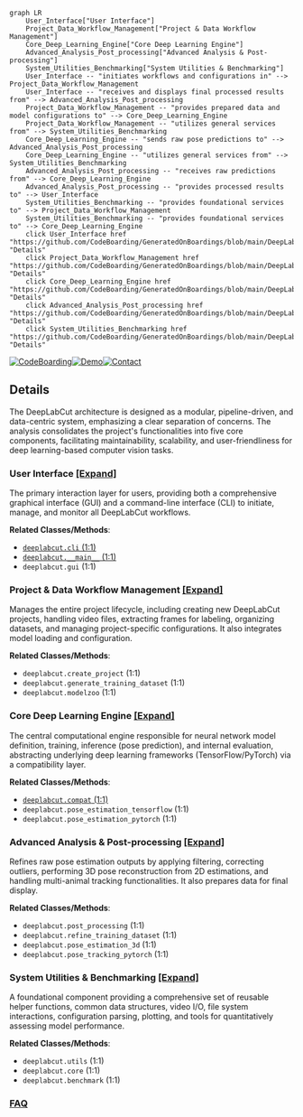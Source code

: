 ```mermaid
graph LR
    User_Interface["User Interface"]
    Project_Data_Workflow_Management["Project & Data Workflow Management"]
    Core_Deep_Learning_Engine["Core Deep Learning Engine"]
    Advanced_Analysis_Post_processing["Advanced Analysis & Post-processing"]
    System_Utilities_Benchmarking["System Utilities & Benchmarking"]
    User_Interface -- "initiates workflows and configurations in" --> Project_Data_Workflow_Management
    User_Interface -- "receives and displays final processed results from" --> Advanced_Analysis_Post_processing
    Project_Data_Workflow_Management -- "provides prepared data and model configurations to" --> Core_Deep_Learning_Engine
    Project_Data_Workflow_Management -- "utilizes general services from" --> System_Utilities_Benchmarking
    Core_Deep_Learning_Engine -- "sends raw pose predictions to" --> Advanced_Analysis_Post_processing
    Core_Deep_Learning_Engine -- "utilizes general services from" --> System_Utilities_Benchmarking
    Advanced_Analysis_Post_processing -- "receives raw predictions from" --> Core_Deep_Learning_Engine
    Advanced_Analysis_Post_processing -- "provides processed results to" --> User_Interface
    System_Utilities_Benchmarking -- "provides foundational services to" --> Project_Data_Workflow_Management
    System_Utilities_Benchmarking -- "provides foundational services to" --> Core_Deep_Learning_Engine
    click User_Interface href "https://github.com/CodeBoarding/GeneratedOnBoardings/blob/main/DeepLabCut/User_Interface.md" "Details"
    click Project_Data_Workflow_Management href "https://github.com/CodeBoarding/GeneratedOnBoardings/blob/main/DeepLabCut/Project_Data_Workflow_Management.md" "Details"
    click Core_Deep_Learning_Engine href "https://github.com/CodeBoarding/GeneratedOnBoardings/blob/main/DeepLabCut/Core_Deep_Learning_Engine.md" "Details"
    click Advanced_Analysis_Post_processing href "https://github.com/CodeBoarding/GeneratedOnBoardings/blob/main/DeepLabCut/Advanced_Analysis_Post_processing.md" "Details"
    click System_Utilities_Benchmarking href "https://github.com/CodeBoarding/GeneratedOnBoardings/blob/main/DeepLabCut/System_Utilities_Benchmarking.md" "Details"
```

[![CodeBoarding](https://img.shields.io/badge/Generated%20by-CodeBoarding-9cf?style=flat-square)](https://github.com/CodeBoarding/GeneratedOnBoardings)[![Demo](https://img.shields.io/badge/Try%20our-Demo-blue?style=flat-square)](https://www.codeboarding.org/demo)[![Contact](https://img.shields.io/badge/Contact%20us%20-%20contact@codeboarding.org-lightgrey?style=flat-square)](mailto:contact@codeboarding.org)

## Details

The DeepLabCut architecture is designed as a modular, pipeline-driven, and data-centric system, emphasizing a clear separation of concerns. The analysis consolidates the project's functionalities into five core components, facilitating maintainability, scalability, and user-friendliness for deep learning-based computer vision tasks.

### User Interface [[Expand]](./User_Interface.md)
The primary interaction layer for users, providing both a comprehensive graphical interface (GUI) and a command-line interface (CLI) to initiate, manage, and monitor all DeepLabCut workflows.


**Related Classes/Methods**:

- <a href="https://github.com/DeepLabCut/DeepLabCut/blob/main/deeplabcut/cli.py#L1-L1" target="_blank" rel="noopener noreferrer">`deeplabcut.cli` (1:1)</a>
- <a href="https://github.com/DeepLabCut/DeepLabCut/blob/main/deeplabcut/__main__.py#L1-L1" target="_blank" rel="noopener noreferrer">`deeplabcut.__main__` (1:1)</a>
- `deeplabcut.gui` (1:1)


### Project & Data Workflow Management [[Expand]](./Project_Data_Workflow_Management.md)
Manages the entire project lifecycle, including creating new DeepLabCut projects, handling video files, extracting frames for labeling, organizing datasets, and managing project-specific configurations. It also integrates model loading and configuration.


**Related Classes/Methods**:

- `deeplabcut.create_project` (1:1)
- `deeplabcut.generate_training_dataset` (1:1)
- `deeplabcut.modelzoo` (1:1)


### Core Deep Learning Engine [[Expand]](./Core_Deep_Learning_Engine.md)
The central computational engine responsible for neural network model definition, training, inference (pose prediction), and internal evaluation, abstracting underlying deep learning frameworks (TensorFlow/PyTorch) via a compatibility layer.


**Related Classes/Methods**:

- <a href="https://github.com/DeepLabCut/DeepLabCut/blob/main/deeplabcut/compat.py#L1-L1" target="_blank" rel="noopener noreferrer">`deeplabcut.compat` (1:1)</a>
- `deeplabcut.pose_estimation_tensorflow` (1:1)
- `deeplabcut.pose_estimation_pytorch` (1:1)


### Advanced Analysis & Post-processing [[Expand]](./Advanced_Analysis_Post_processing.md)
Refines raw pose estimation outputs by applying filtering, correcting outliers, performing 3D pose reconstruction from 2D estimations, and handling multi-animal tracking functionalities. It also prepares data for final display.


**Related Classes/Methods**:

- `deeplabcut.post_processing` (1:1)
- `deeplabcut.refine_training_dataset` (1:1)
- `deeplabcut.pose_estimation_3d` (1:1)
- `deeplabcut.pose_tracking_pytorch` (1:1)


### System Utilities & Benchmarking [[Expand]](./System_Utilities_Benchmarking.md)
A foundational component providing a comprehensive set of reusable helper functions, common data structures, video I/O, file system interactions, configuration parsing, plotting, and tools for quantitatively assessing model performance.


**Related Classes/Methods**:

- `deeplabcut.utils` (1:1)
- `deeplabcut.core` (1:1)
- `deeplabcut.benchmark` (1:1)




### [FAQ](https://github.com/CodeBoarding/GeneratedOnBoardings/tree/main?tab=readme-ov-file#faq)